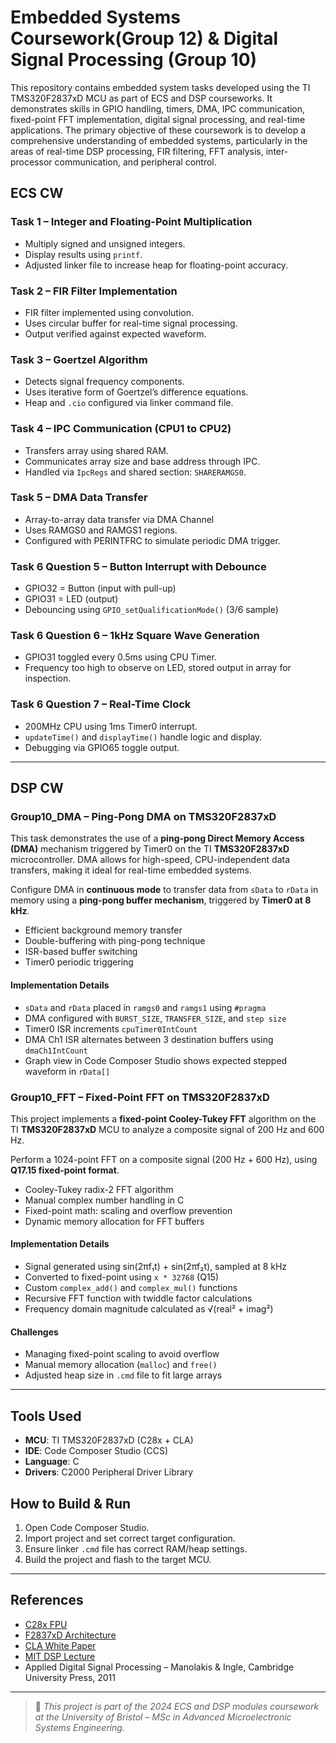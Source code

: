 # Embedded Systems Coursework(Group 12) & Digital Signal Processing (Group 10)

This repository contains embedded system tasks developed using the TI TMS320F2837xD MCU as part of ECS and DSP courseworks. It demonstrates skills in GPIO handling, timers, DMA, IPC communication, fixed-point FFT implementation, digital signal processing, and real-time applications. The primary objective of these coursework is to develop a comprehensive understanding of embedded systems, particularly in the areas of real-time DSP processing, FIR filtering, FFT analysis, inter-processor communication, and peripheral control.

## ECS CW

### Task 1 – Integer and Floating-Point Multiplication
- Multiply signed and unsigned integers.
- Display results using `printf`.
- Adjusted linker file to increase heap for floating-point accuracy.

### Task 2 – FIR Filter Implementation
- FIR filter implemented using convolution.
- Uses circular buffer for real-time signal processing.
- Output verified against expected waveform.

### Task 3 – Goertzel Algorithm
- Detects signal frequency components.
- Uses iterative form of Goertzel’s difference equations.
- Heap and `.cio` configured via linker command file.

### Task 4 – IPC Communication (CPU1 to CPU2)
- Transfers array using shared RAM.
- Communicates array size and base address through IPC.
- Handled via `IpcRegs` and shared section: `SHARERAMGS0`.

### Task 5 – DMA Data Transfer
- Array-to-array data transfer via DMA Channel
- Uses RAMGS0 and RAMGS1 regions.
- Configured with PERINTFRC to simulate periodic DMA trigger.

### Task 6 Question 5 – Button Interrupt with Debounce
- GPIO32 = Button (input with pull-up)
- GPIO31 = LED (output)
- Debouncing using `GPIO_setQualificationMode()` (3/6 sample)

### Task 6 Question 6 – 1kHz Square Wave Generation
- GPIO31 toggled every 0.5ms using CPU Timer.
- Frequency too high to observe on LED, stored output in array for inspection.

### Task 6 Question 7 – Real-Time Clock
- 200MHz CPU using 1ms Timer0 interrupt.
- `updateTime()` and `displayTime()` handle logic and display.
- Debugging via GPIO65 toggle output.

---
## DSP CW

### Group10_DMA – Ping-Pong DMA on TMS320F2837xD

This task demonstrates the use of a **ping-pong Direct Memory Access (DMA)** mechanism triggered by Timer0 on the TI **TMS320F2837xD** microcontroller. DMA allows for high-speed, CPU-independent data transfers, making it ideal for real-time embedded systems.

Configure DMA in **continuous mode** to transfer data from `sData` to `rData` in memory using a **ping-pong buffer mechanism**, triggered by **Timer0 at 8 kHz**.
- Efficient background memory transfer
- Double-buffering with ping-pong technique
- ISR-based buffer switching
- Timer0 periodic triggering

####  Implementation Details

- `sData` and `rData` placed in `ramgs0` and `ramgs1` using `#pragma`
- DMA configured with `BURST_SIZE`, `TRANSFER_SIZE`, and `step size`
- Timer0 ISR increments `cpuTimer0IntCount`
- DMA Ch1 ISR alternates between 3 destination buffers using `dmaCh1IntCount`
- Graph view in Code Composer Studio shows expected stepped waveform in `rData[]`

### Group10_FFT – Fixed-Point FFT on TMS320F2837xD

This project implements a **fixed-point Cooley-Tukey FFT** algorithm on the TI **TMS320F2837xD** MCU to analyze a composite signal of 200 Hz and 600 Hz.

Perform a 1024-point FFT on a composite signal (200 Hz + 600 Hz), using **Q17.15 fixed-point format**.
- Cooley-Tukey radix-2 FFT algorithm
- Manual complex number handling in C
- Fixed-point math: scaling and overflow prevention
- Dynamic memory allocation for FFT buffers

#### Implementation Details

- Signal generated using sin(2πf₁t) + sin(2πf₂t), sampled at 8 kHz
- Converted to fixed-point using `x * 32768` (Q15)
- Custom `complex_add()` and `complex_mul()` functions
- Recursive FFT function with twiddle factor calculations
- Frequency domain magnitude calculated as √(real² + imag²)

#### Challenges

- Managing fixed-point scaling to avoid overflow
- Manual memory allocation (`malloc`) and `free()`
- Adjusted heap size in `.cmd` file to fit large arrays

---

## Tools Used

- **MCU**: TI TMS320F2837xD (C28x + CLA)
- **IDE**: Code Composer Studio (CCS)
- **Language**: C
- **Drivers**: C2000 Peripheral Driver Library

## How to Build & Run

1. Open Code Composer Studio.
2. Import project and set correct target configuration.
3. Ensure linker `.cmd` file has correct RAM/heap settings.
4. Build the project and flash to the target MCU.

---

## References

- [C28x FPU](https://www.ti.com/lit/ug/spruhs1c)
- [F2837xD Architecture](https://www.ti.com/lit/ug/spruhm8k)
- [CLA White Paper](https://www.ti.com/lit/an/sprabs5)
- [MIT DSP Lecture](https://ocw.mit.edu/courses/6-341-discrete-time-signal-processing-fall-2005/c5b65e06d8d1221fa68b23b7f0d23b41_lec20.pdf)
- Applied Digital Signal Processing – Manolakis & Ingle, Cambridge University Press, 2011

---

> 📝 *This project is part of the 2024 ECS and DSP modules coursework at the University of Bristol – MSc in Advanced Microelectronic Systems Engineering.*




